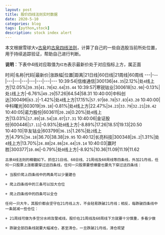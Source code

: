 ```yaml
---
layout: post
title: 股价四线法则实时数据
date: 2020-5-10
categories: blog
tags: [python,stock]
description: stock index alert
---
```



本文根据雪球大v[古泉](https://xueqiu.com/u/7148646888)的[古泉四线法则](https://xueqiu.com/7148646888/130498192)，计算了自己的一些自选股当前所处位置，用于持续追踪验证，帮助自己进行判断。

**说明**：下表中4线对应取值为`红色`表示最新价处于对应指标上方，属正面

时间|名称|代码|最新价|涨跌幅|位置|距离|21日线|60日线|21周线|60周线
---|---|---|---|---|---|---|---|---
10:39:54|信维通信|300136|`44.35`|2.12%|处`4`线上方|12.05%|`39.35`|`41.70`|`42.64`|`35.44`
10:39:57|寒锐钴业|300618|`52.98`|-0.13%|处`1`线上方|-6.76%|`49.29`|57.26|64.54|58.31
10:40:00|中科创达|300496|`63.2`|-1.42%|处`4`线上方|17.15%|`57.97`|`60.78`|`57.83`|`43.20`
10:40:00|中科曙光|603019|`39.18`|-0.81%|处`4`线上方|22.47%|`34.23`|`33.79`|`32.21`|`28.42`
10:40:05|诺力股份|603611|`20.28`|0.20%|处`4`线上方|13.03%|`17.89`|`18.54`|`18.07`|`17.31`
10:40:06|金证股份|600446|`17.11`|-0.93%|处`0`线上方|-8.89%|17.26|18.51|19.13|20.50
10:40:10|华友钴业|603799|`36.15`|1.26%|处`2`线上方|4.79%|`34.18`|36.70|38.38|`29.95`
10:40:12|长亮科技|300348|`26.2`|1.31%|处`4`线上方|13.70%|`24.88`|`24.86`|`24.44`|`19.14`
10:40:03|赢时胜|300377|`10.06`|-0.79%|处`0`线上方|-8.92%|10.36|11.09|11.19|11.62

```
古泉4线法则的精髓如下。抓住21日线、60日线、21周线及60周线等四条线，外加21月线，任何一只股票上涨都要穿过这四条线，任何一只股票要想爆雷也要先下穿过这四条线：

+ 当股价爬上四条线中的两条可以少量建仓

+ 爬上四条线中的三条可以加大仓位

+ 爬上四条线中的四条可以全仓

任何一只大牛，其股价都会坚守在21月线上方，不会轻易跌破21月线；相反，每跌破四条线中一条就减一些仓位：

+ 21周线可做为多空分水岭及警戒线，股价在21周线及60周线下方就要十分慎重，多看少做

+ 跌破全部四条线就要大幅减仓，甚至清仓，一旦跌破21月线，清仓观望
```
